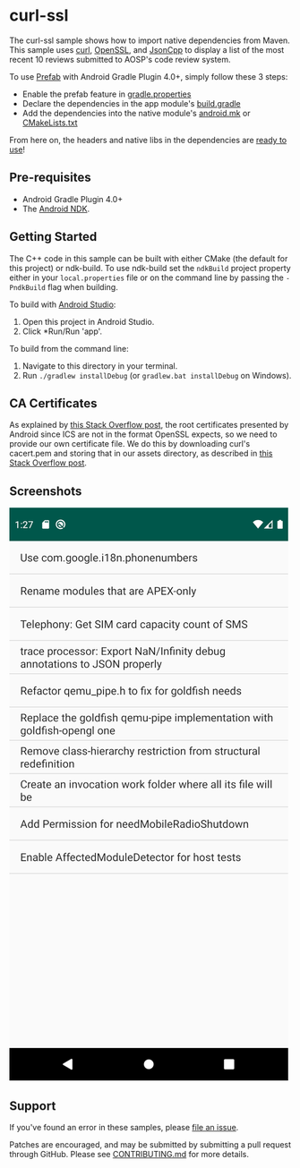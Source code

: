 # curl-ssl

The curl-ssl sample shows how to import native dependencies from Maven. This
sample uses [curl], [OpenSSL], and [JsonCpp] to display a list of the most
recent 10 reviews submitted to AOSP's code review system.

To use [Prefab] with Android Gradle Plugin 4.0+, simply follow these 3 steps:

* Enable the prefab feature in [gradle.properties]
* Declare the dependencies in the app module's [build.gradle]
* Add the dependencies into the native module's [android.mk] or [CMakeLists.txt]

From here on, the headers and native libs in the dependencies are [ready to use]!

[Prefab]:https://google.github.io/prefab/
[curl]: https://curl.haxx.se/  
[OpenSSL]: https://www.openssl.org/  
[JsonCpp]: https://github.com/open-source-parsers/jsoncpp
[gradle.properties]:https://github.com/android/ndk-samples/blob/master/prefab/curl-ssl/gradle.properties#L22
[build.gradle]:https://github.com/android/ndk-samples/blob/master/prefab/curl-ssl/app/build.gradle#L64
[android.mk]:https://github.com/android/ndk-samples/blob/master/prefab/curl-ssl/app/src/main/cpp/Android.mk#L32
[CMakeLists.txt]:https://github.com/android/ndk-samples/blob/master/prefab/curl-ssl/app/src/main/cpp/CMakeLists.txt#L20
[ready to use]:https://github.com/android/ndk-samples/blob/master/prefab/curl-ssl/app/src/main/cpp/CMakeLists.txt#L26


## Pre-requisites

* Android Gradle Plugin 4.0+
* The [Android NDK](https://developer.android.com/ndk/).

## Getting Started

The C++ code in this sample can be built with either CMake (the default for this
project) or ndk-build. To use ndk-build set the `ndkBuild` project property
either in your `local.properties` file or on the command line by passing the
`-PndkBuild` flag when building.

To build with [Android Studio](http://developer.android.com/sdk/index.html):

1. Open this project in Android Studio.
2. Click *Run/Run 'app'.

To build from the command line:

1. Navigate to this directory in your terminal.
2. Run `./gradlew installDebug` (or `gradlew.bat installDebug` on Windows).

## CA Certificates

As explained by [this Stack Overflow
post](https://stackoverflow.com/a/30430033/632035), the root certificates
presented by Android since ICS are not in the format OpenSSL expects, so we need
to provide our own certificate file. We do this by downloading curl's cacert.pem
and storing that in our assets directory, as described in [this Stack Overflow
post](https://stackoverflow.com/a/31521185/632035).

## Screenshots

![screenshot](screenshot.png)

## Support

If you've found an error in these samples, please [file an
issue](https://github.com/android/ndk-samples/issues/new).

Patches are encouraged, and may be submitted by submitting a pull request
through GitHub. Please see [CONTRIBUTING.md](../../CONTRIBUTING.md) for more
details.
